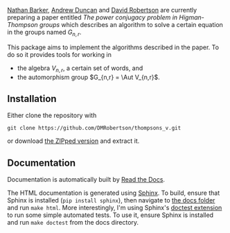 [Nathan Barker](https://www.dpmms.cam.ac.uk/~nb443/), [Andrew Duncan](http://www.mas.ncl.ac.uk/~najd2/) and [David Robertson](https://www.students.ncl.ac.uk/d.m.robertson/) are currently preparing a paper entitled *The power conjugacy problem in Higman-Thompson groups* which describes an algorithm to solve a certain equation in the groups named $G_{n,r}$.

This package aims to implement the algorithms described in the paper. To do so it provides tools for working in

- the algebra $V_{n,r}$, a certain set of words, and
- the automorphism group $G_{n,r} = \Aut V_{n,r}$.


Installation
------------

Either clone the repository with

	git clone https://github.com/DMRobertson/thompsons_v.git

or download [the ZIPped version](https://github.com/DMRobertson/thompsons_v/archive/master.zip) and extract it.

Documentation
-------------

Documentation is automatically built by [Read the Docs](http://thompsons-v.readthedocs.org/).

The HTML documentation is generated using [Sphinx](https://pypi.python.org/pypi/Sphinx). To build, ensure that Sphinx is installed (``pip install sphinx``), then navigate to [the docs folder](/docs) and run ``make html``. More interestingly, I'm using Sphinx's [doctest extension](http://sphinx-doc.org/ext/doctest.html) to run some simple automated tests. To use it, ensure Sphinx is installed and run ``make doctest`` from the docs directory.
